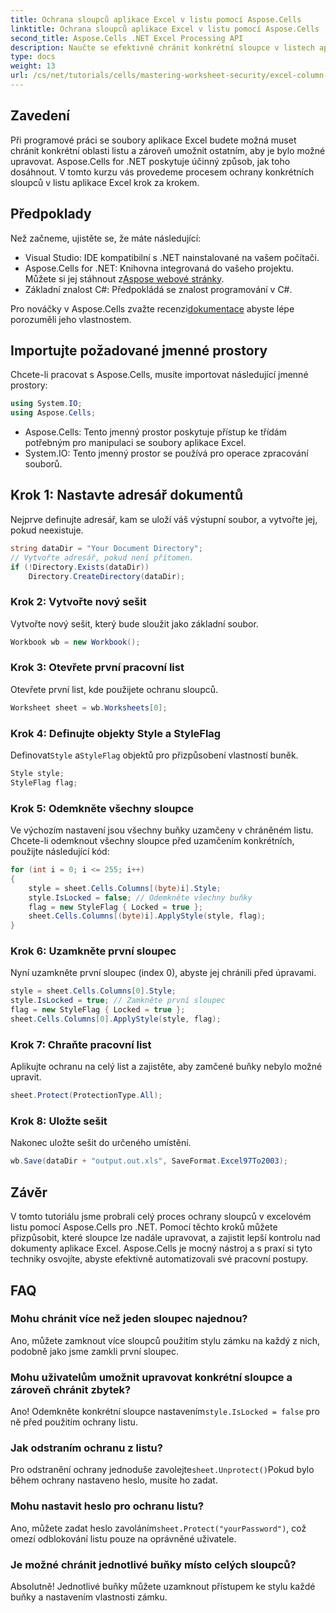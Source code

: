 ```yaml
---
title: Ochrana sloupců aplikace Excel v listu pomocí Aspose.Cells
linktitle: Ochrana sloupců aplikace Excel v listu pomocí Aspose.Cells
second_title: Aspose.Cells .NET Excel Processing API
description: Naučte se efektivně chránit konkrétní sloupce v listech aplikace Excel pomocí Aspose.Cells for .NET. Tento podrobný návod pokrývá vše od nastavení prostředí až po ukládání chráněných souborů aplikace Excel.
type: docs
weight: 13
url: /cs/net/tutorials/cells/mastering-worksheet-security/excel-column-protection/
---
```

## Zavedení

Při programové práci se soubory aplikace Excel budete možná muset chránit konkrétní oblasti listu a zároveň umožnit ostatním, aby je bylo možné upravovat. Aspose.Cells for .NET poskytuje účinný způsob, jak toho dosáhnout. V tomto kurzu vás provedeme procesem ochrany konkrétních sloupců v listu aplikace Excel krok za krokem.

## Předpoklady
Než začneme, ujistěte se, že máte následující:
- Visual Studio: IDE kompatibilní s .NET nainstalované na vašem počítači.
-  Aspose.Cells for .NET: Knihovna integrovaná do vašeho projektu. Můžete si jej stáhnout z[Aspose webové stránky](https://releases.aspose.com/cells/net/).
- Základní znalost C#: Předpokládá se znalost programování v C#.

 Pro nováčky v Aspose.Cells zvažte recenzi[dokumentace](https://reference.aspose.com/cells/net/) abyste lépe porozuměli jeho vlastnostem.

## Importujte požadované jmenné prostory
Chcete-li pracovat s Aspose.Cells, musíte importovat následující jmenné prostory:

```csharp
using System.IO;
using Aspose.Cells;
```
- Aspose.Cells: Tento jmenný prostor poskytuje přístup ke třídám potřebným pro manipulaci se soubory aplikace Excel.
- System.IO: Tento jmenný prostor se používá pro operace zpracování souborů.

## Krok 1: Nastavte adresář dokumentů

Nejprve definujte adresář, kam se uloží váš výstupní soubor, a vytvořte jej, pokud neexistuje.

```csharp
string dataDir = "Your Document Directory";
// Vytvořte adresář, pokud není přítomen.
if (!Directory.Exists(dataDir))
    Directory.CreateDirectory(dataDir);
```

### Krok 2: Vytvořte nový sešit
Vytvořte nový sešit, který bude sloužit jako základní soubor.

```csharp
Workbook wb = new Workbook();
```

### Krok 3: Otevřete první pracovní list
Otevřete první list, kde použijete ochranu sloupců.

```csharp
Worksheet sheet = wb.Worksheets[0];
```

### Krok 4: Definujte objekty Style a StyleFlag
 Definovat`Style` a`StyleFlag` objektů pro přizpůsobení vlastností buněk.

```csharp
Style style;
StyleFlag flag;
```

### Krok 5: Odemkněte všechny sloupce
Ve výchozím nastavení jsou všechny buňky uzamčeny v chráněném listu. Chcete-li odemknout všechny sloupce před uzamčením konkrétních, použijte následující kód:

```csharp
for (int i = 0; i <= 255; i++)
{
    style = sheet.Cells.Columns[(byte)i].Style;
    style.IsLocked = false; // Odemkněte všechny buňky
    flag = new StyleFlag { Locked = true };
    sheet.Cells.Columns[(byte)i].ApplyStyle(style, flag);
}
```

### Krok 6: Uzamkněte první sloupec
Nyní uzamkněte první sloupec (index 0), abyste jej chránili před úpravami.

```csharp
style = sheet.Cells.Columns[0].Style;
style.IsLocked = true; // Zamkněte první sloupec
flag = new StyleFlag { Locked = true };
sheet.Cells.Columns[0].ApplyStyle(style, flag);
```

### Krok 7: Chraňte pracovní list
Aplikujte ochranu na celý list a zajistěte, aby zamčené buňky nebylo možné upravit.

```csharp
sheet.Protect(ProtectionType.All);
```

### Krok 8: Uložte sešit
Nakonec uložte sešit do určeného umístění.

```csharp
wb.Save(dataDir + "output.out.xls", SaveFormat.Excel97To2003);
```

## Závěr
V tomto tutoriálu jsme probrali celý proces ochrany sloupců v excelovém listu pomocí Aspose.Cells pro .NET. Pomocí těchto kroků můžete přizpůsobit, které sloupce lze nadále upravovat, a zajistit lepší kontrolu nad dokumenty aplikace Excel. Aspose.Cells je mocný nástroj a s praxí si tyto techniky osvojíte, abyste efektivně automatizovali své pracovní postupy.

## FAQ

### Mohu chránit více než jeden sloupec najednou?
Ano, můžete zamknout více sloupců použitím stylu zámku na každý z nich, podobně jako jsme zamkli první sloupec.

### Mohu uživatelům umožnit upravovat konkrétní sloupce a zároveň chránit zbytek?
 Ano! Odemkněte konkrétní sloupce nastavením`style.IsLocked = false` pro ně před použitím ochrany listu.

### Jak odstraním ochranu z listu?
 Pro odstranění ochrany jednoduše zavolejte`sheet.Unprotect()`Pokud bylo během ochrany nastaveno heslo, musíte ho zadat.

### Mohu nastavit heslo pro ochranu listu?
 Ano, můžete zadat heslo zavoláním`sheet.Protect("yourPassword")`, což omezí odblokování listu pouze na oprávněné uživatele.

### Je možné chránit jednotlivé buňky místo celých sloupců?
Absolutně! Jednotlivé buňky můžete uzamknout přístupem ke stylu každé buňky a nastavením vlastnosti zámku.
